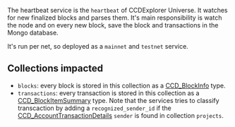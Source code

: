 The heartbeat service is the `heartbeat` of CCDExplorer Universe. It watches for new finalized blocks and parses them. 
It's main responsibility is watch the node and on every new block, save the block and transactions in the Mongo database. 

It's run per net, so deployed as a `mainnet` and `testnet` service. 

## Collections impacted
- `blocks`: every block is stored in this collection as a [CCD_BlockInfo](../../components/grpc.md/#ccdexplorer.grpc_client.CCD_Types.CCD_BlockInfo) type.
- `transactions`: every transaction is stored in this collection as a [CCD_BlockItemSummary](../../components/grpc.md/#ccdexplorer.grpc_client.CCD_Types.CCD_BlockItemSummary) type. Note that the services tries to classify transcaction by adding a `recognized_sender_id` if the [CCD_AccountTransactionDetails](../../components/grpc.md/#ccdexplorer.grpc_client.CCD_Types.CCD_AccountTransactionDetails) `sender` is found in collection `projects`.
